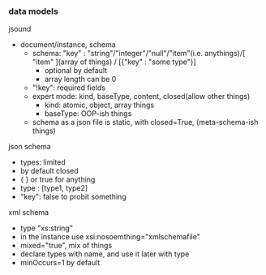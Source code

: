 ### data models

jsound
- document/instance, schema
  - schema: "key" : "string"/"integer"/"null"/"item"(i.e. anythings)/[ "item" ](array of things) / [{"key" : "some type"}]
    - optional by default
    - array length can be 0
  - "!key": required fields
  - expert mode: kind, baseType, content, closed(allow other things)
    - kind: atomic, object, array things
    - baseType: OOP-ish things
  - schema as a json file is static, with closed=True, (meta-schema-ish things)

json schema
- types: limited
- by default closed
- { } or true for anything
- type : [type1, type2]
- "key": false to probit something


xml schema
- type "xs:string"
- in the instance use xsi:nosoemthing="xmlschemafile"
- mixed="true", mix of things
- declare types with name, and use it later with type
- minOccurs=1 by default